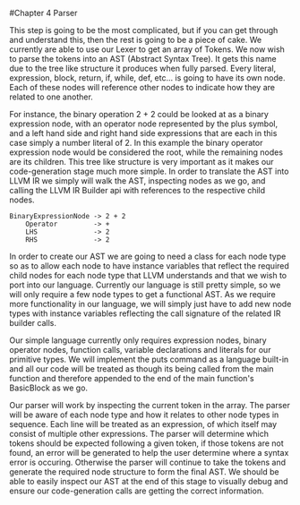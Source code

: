 #Chapter 4 Parser

This step is going to be the most complicated, but if you can get through and understand this, then the rest is going to be a piece of cake. We currently are able to use our Lexer to get an array of Tokens. We now wish to parse the tokens into an AST (Abstract Syntax Tree). It gets this name due to the tree like structure it produces when fully parsed. Every literal, expression, block, return, if, while, def, etc... is going to have its own node. Each of these nodes will reference other nodes to indicate how they are related to one another. 

For instance, the binary operation 2 + 2 could be looked at as a binary expression node, with an operator node represented by the plus symbol, and a left hand side and right hand side expressions that are each in this case simply a number literal of 2. In this example the binary operator expression node would be considered the root, while the remaining nodes are its children. This tree like structure is very important as it makes our code-generation stage much more simple. In order to translate the AST into LLVM IR we simply will walk the AST, inspecting nodes as we go, and calling the LLVM IR Builder api with references to the respective child nodes.

```
BinaryExpressionNode -> 2 + 2
    Operator         -> +
    LHS              -> 2
    RHS              -> 2
```

In order to create our AST we are going to need a class for each node type so as to allow each node to have instance variables that reflect the required child nodes for each node type that LLVM understands and that we wish to port into our language. Currently our language is still pretty simple, so we will only require a few node types to get a functional AST. As we require more functionality in our language, we will simply just have to add new node types with instance variables reflecting the call signature of the related IR builder calls.

Our simple language currently only requires expression nodes, binary operator nodes, function calls, variable declarations and literals for our primitive types. We will implement the puts command as a language built-in and all our code will be treated as though its being called from the main function and therefore appended to the end of the main function's BasicBlock as we go.

Our parser will work by inspecting the current token in the array. The parser will be aware of each node type and how it relates to other node types in sequence. Each line will be treated as an expression, of which itself may consist of multiple other expressions. The parser will determine which tokens should be expected following a given token, if those tokens are not found, an error will be generated to help the user determine where a syntax error is occuring. Otherwise the parser will continue to take the tokens and generate the required node structure to form the final AST. We should be able to easily inspect our AST at the end of this stage to visually debug and ensure our code-generation calls are getting the correct information.
